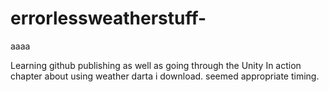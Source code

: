 # errorlessweatherstuff-
aaaa

Learning github publishing as well as going through the Unity In action chapter about using weather darta i download. seemed appropriate timing. 
